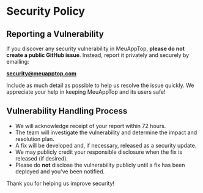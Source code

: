 # Security Policy

## Reporting a Vulnerability

If you discover any security vulnerability in MeuAppTop, **please do not create a public GitHub issue**. Instead, report it privately and securely by emailing:

**security@meuapptop.com**

Include as much detail as possible to help us resolve the issue quickly. We appreciate your help in keeping MeuAppTop and its users safe!

## Vulnerability Handling Process

- We will acknowledge receipt of your report within 72 hours.
- The team will investigate the vulnerability and determine the impact and resolution plan.
- A fix will be developed and, if necessary, released as a security update.
- We may publicly credit your responsible disclosure when the fix is released (if desired).
- Please do **not** disclose the vulnerability publicly until a fix has been deployed and you've been notified.

Thank you for helping us improve security!

